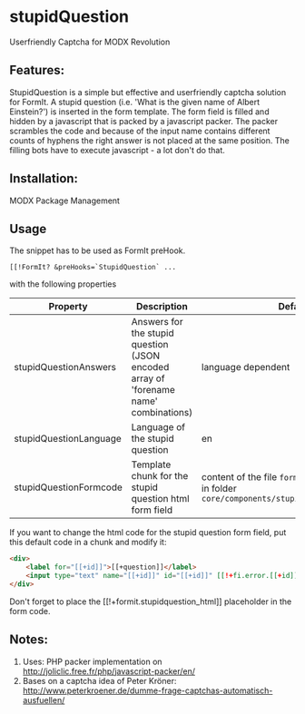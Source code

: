 stupidQuestion
================================================================================

Userfriendly Captcha for MODX Revolution

Features:
--------------------------------------------------------------------------------
StupidQuestion is a simple but effective and userfriendly captcha solution for FormIt. A stupid question (i.e. 'What is the given name of Albert Einstein?') is inserted in the form template. The form field is filled and hidden by a javascript that is packed by a javascript packer. The packer scrambles the code and because of the input name contains different counts of hyphens the right answer is not placed at the same position. The filling bots have to execute javascript - a lot don't do that.

Installation:
--------------------------------------------------------------------------------
MODX Package Management

Usage
--------------------------------------------------------------------------------

The snippet has to be used as FormIt preHook.

```
[[!FormIt? &preHooks=`StupidQuestion` ...
```

with the following properties

Property | Description | Default
---- | ----------- | -------
stupidQuestionAnswers | Answers for the stupid question (JSON encoded array of \'forename name\' combinations) | language dependent
stupidQuestionLanguage | Language of the stupid question | en
stupidQuestionFormcode | Template chunk for the stupid question html form field | content of the file `formcode.template.html` in folder `core/components/stupidquestion/templates`

If you want to change the html code for the stupid question form field, put this default code in a chunk and modify it:

```html
<div>
	<label for="[[+id]]">[[+question]]</label>
	<input type="text" name="[[+id]]" id="[[+id]]" [[!+fi.error.[[+id]]:notempty=`class="error"`]]/><span class="small">([[+required]])</span>[[!+fi.error.[[+id]]]]<br />
</div>
```

Don't forget to place the [[!+formit.stupidquestion_html]] placeholder in the form code.

Notes:
--------------------------------------------------------------------------------
1. Uses: PHP packer implementation on http://joliclic.free.fr/php/javascript-packer/en/
2. Bases on a captcha idea of Peter Kröner: http://www.peterkroener.de/dumme-frage-captchas-automatisch-ausfuellen/
